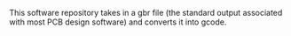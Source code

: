 This software repository takes in a gbr file (the standard output associated 
with most PCB design software) and converts it into gcode.
